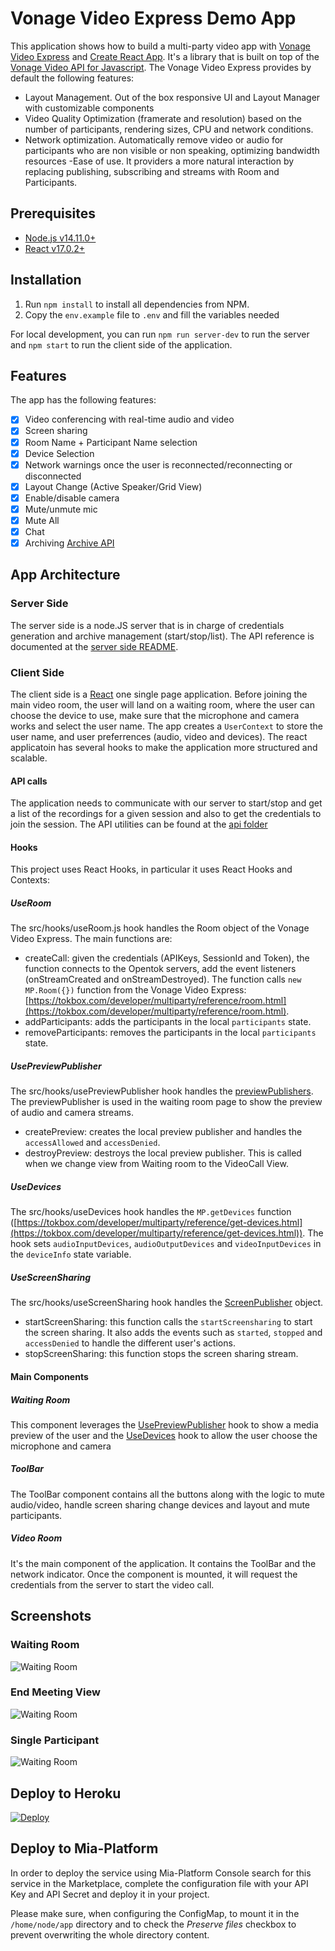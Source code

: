 # Vonage Video Express Demo App 

This application shows how to build a multi-party video app with [Vonage Video Express](https://tokbox.com/developer/multiparty/) and [Create React App](https://reactjs.org/docs/create-a-new-react-app.html). It's a library that is built on top of the [Vonage Video API for Javascript](https://tokbox.com/developer/sdks/js/). The Vonage Video Express provides by default the following features:

- Layout Management. Out of the box responsive UI and Layout Manager with customizable components
- Video Quality Optimization (framerate and resolution) based on the number of participants, rendering sizes, CPU and network conditions.
- Network optimization. Automatically remove video or audio for participants who are non visible or non speaking, optimizing bandwidth resources
  -Ease of use. It providers a more natural interaction by replacing publishing, subscribing and streams with Room and Participants.

## Prerequisites

- [Node.js v14.11.0+](https://nodejs.org/en/)
- [React v17.0.2+](https://reactjs.org/)

## Installation

1. Run `npm install` to install all dependencies from NPM.
2. Copy the `env.example` file to `.env` and fill the variables needed

For local development, you can run `npm run server-dev` to run the server and `npm start` to run the client side of the application.

## Features

The app has the following features:

- [x] Video conferencing with real-time audio and video
- [x] Screen sharing
- [x] Room Name + Participant Name selection
- [x] Device Selection
- [x] Network warnings once the user is reconnected/reconnecting or disconnected
- [x] Layout Change (Active Speaker/Grid View)
- [x] Enable/disable camera
- [x] Mute/unmute mic
- [x] Mute All
- [x] Chat
- [x] Archiving [Archive API](https://tokbox.com/developer/guides/archiving/)

## App Architecture

### Server Side

The server side is a node.JS server that is in charge of credentials generation and archive management (start/stop/list). The API reference is documented at the [server side README](https://github.com/nexmo-se/video-api-multiparty-sdk-sample-app/blob/main/server/README.md).

### Client Side

The client side is a [React](https://reactjs.org/) one single page application. Before joining the main video room, the user will land on a waiting room, where the user can choose the device to use, make sure that the microphone and camera works and select the user name. The app creates a `UserContext` to store the user name, and user preferrences (audio, video and devices). The react applicatoin has several hooks to make the application more structured and scalable.

#### API calls

The application needs to communicate with our server to start/stop and get a list of the recordings for a given session and also to get the credentials to join the session. The API utilities can be found at the [api folder](https://github.com/nexmo-se/video-api-multiparty-sdk-sample-app/tree/main/src/api)

#### Hooks

This project uses React Hooks, in particular it uses React Hooks and Contexts:

##### UseRoom

The src/hooks/useRoom.js hook handles the Room object of the Vonage Video Express. The main functions are:

- createCall: given the credentials (APIKeys, SessionId and Token), the function connects to the Opentok servers, add the event listeners (onStreamCreated and onStreamDestroyed). The function calls `new MP.Room({})` function from the Vonage Video Express: [https://tokbox.com/developer/multiparty/reference/room.html](https://tokbox.com/developer/multiparty/reference/room.html).
- addParticipants: adds the participants in the local `participants` state.
- removeParticipants: removes the participants in the local `participants` state.

##### UsePreviewPublisher

The src/hooks/usePreviewPublisher hook handles the [previewPublishers](https://tokbox.com/developer/multiparty/reference/preview-publisher.html). The previewPublisher is used in the waiting room page to show the preview of audio and camera streams.

- createPreview: creates the local preview publisher and handles the `accessAllowed` and `accessDenied`.
- destroyPreview: destroys the local preview publisher. This is called when we change view from Waiting room to the VideoCall View.

##### UseDevices

The src/hooks/useDevices hook handles the `MP.getDevices` function ([https://tokbox.com/developer/multiparty/reference/get-devices.html](https://tokbox.com/developer/multiparty/reference/get-devices.html)). The hook sets `audioInputDevices`, `audioOutputDevices` and `videoInputDevices` in the `deviceInfo` state variable.

##### UseScreenSharing

The src/hooks/useScreenSharing hook handles the [ScreenPublisher](https://tokbox.com/developer/multiparty/reference/screen-publisher.html) object.

- startScreenSharing: this function calls the `startScreensharing` to start the screen sharing. It also adds the events such as `started`, `stopped` and `accessDenied` to handle the different user's actions.
- stopScreenSharing: this function stops the screen sharing stream.

#### Main Components

##### Waiting Room

This component leverages the [UsePreviewPublisher](https://github.com/nexmo-se/video-api-multiparty-sdk-sample-app/blob/main/src/hooks/usePreviewPublisher.js) hook to show a media preview of the user and the [UseDevices](https://github.com/nexmo-se/video-api-multiparty-sdk-sample-app/blob/main/src/hooks/UseDevices.js) hook to allow the user choose the microphone and camera

##### ToolBar

The ToolBar component contains all the buttons along with the logic to mute audio/video, handle screen sharing change devices and layout and mute participants.

##### Video Room

It's the main component of the application. It contains the ToolBar and the network indicator. Once the component is mounted, it will request the credentials from the server to start the video call.

## Screenshots

### Waiting Room

![Waiting Room](public/images/Preview.png?raw=true)

### End Meeting View

![Waiting Room](public/images/endMeetingView.png?raw=true)

### Single Participant

![Waiting Room](public/images/singleParticipant.png?raw=true)

## Deploy to Heroku

[![Deploy](https://www.herokucdn.com/deploy/button.svg)](https://heroku.com/deploy?template=https://github.com/nexmo-se/video-api-multiparty-toolkit-sample-app.git)

## Deploy to Mia-Platform

In order to deploy the service using Mia-Platform Console search for this service in the Marketplace,
complete the configuration file with your API Key and API Secret and deploy it in your project.

Please make sure, when configuring the ConfigMap, to mount it in the `/home/node/app` directory and to check
the _Preserve files_ checkbox to prevent overwriting the whole directory content.
